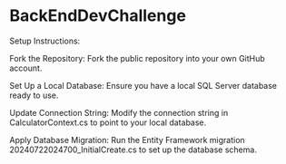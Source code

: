 # BackEndDevChallenge

Setup Instructions:

Fork the Repository:
Fork the public repository into your own GitHub account.

Set Up a Local Database:
Ensure you have a local SQL Server database ready to use.

Update Connection String:
Modify the connection string in CalculatorContext.cs to point to your local database.

Apply Database Migration:
Run the Entity Framework migration 20240722024700_InitialCreate.cs to set up the database schema.

